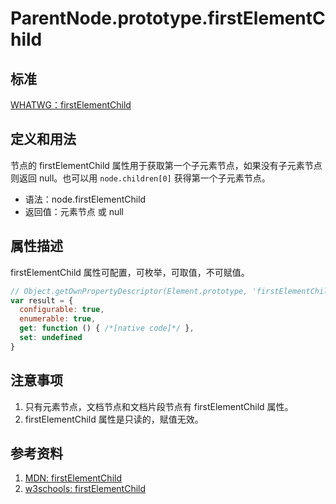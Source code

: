 # ParentNode.prototype.firstElementChild

## 标准
[WHATWG：firstElementChild](https://dom.spec.whatwg.org/#dom-parentnode-firstelementchild)

## 定义和用法
节点的 firstElementChild 属性用于获取第一个子元素节点，如果没有子元素节点则返回 null。也可以用 `node.children[0]` 获得第一个子元素节点。

- 语法：node.firstElementChild
- 返回值：元素节点 或 null

## 属性描述
firstElementChild 属性可配置，可枚举，可取值，不可赋值。
```javascript
// Object.getOwnPropertyDescriptor(Element.prototype, 'firstElementChild') 的结果如下：
var result = {
  configurable: true,
  enumerable: true,
  get: function () { /*[native code]*/ },
  set: undefined
}
```

## 注意事项
1. 只有元素节点，文档节点和文档片段节点有 firstElementChild 属性。
2. firstElementChild 属性是只读的，赋值无效。

## 参考资料
1. [MDN: firstElementChild](https://developer.mozilla.org/en-US/docs/Web/API/ParentNode/firstElementChild)
2. [w3schools: firstElementChild](http://www.w3schools.com/jsref/prop_element_firstelementchild.asp)
